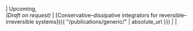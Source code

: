 | Upcoming, <br> *(Draft on request)* | [Conservative–dissipative integrators for reversible–irreversible systems]({{ "/publications/generic/" | absolute_url }}) | |